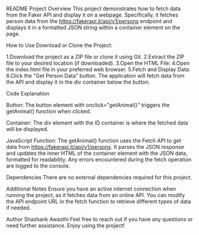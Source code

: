 README
Project Overview
This project demonstrates how to fetch data from the Faker API and display it on a webpage. Specifically, it fetches person data from the https://fakerapi.it/api/v1/persons endpoint and displays it in a formatted JSON string within a container element on the page.

How to Use
Download or Clone the Project:

1.Download the project as a ZIP file or clone it using Git.
2.Extract the ZIP file to your desired location (if downloaded).
3.Open the HTML File:
4.Open the index.html file in your preferred web browser.
5.Fetch and Display Data:
6.Click the "Get Person Data" button.
The application will fetch data from the API and display it in the div container below the button.


Code Explanation

Button: The button element with onclick="getAnimal()" triggers the getAnimal() function when clicked.

Container: The div element with the ID container is where the fetched data will be displayed.

JavaScript Function:
The getAnimal() function uses the Fetch API to get data from https://fakerapi.it/api/v1/persons.
It parses the JSON response and updates the inner HTML of the container element with the JSON data, formatted for readability.
Any errors encountered during the fetch operation are logged to the console.


Dependencies
There are no external dependencies required for this project.


Additional Notes
Ensure you have an active internet connection when running the project, as it fetches data from an online API.
You can modify the API endpoint URL in the fetch function to retrieve different types of data if needed.


Author
Shashank Awasthi
Feel free to reach out if you have any questions or need further assistance. Enjoy using the project!